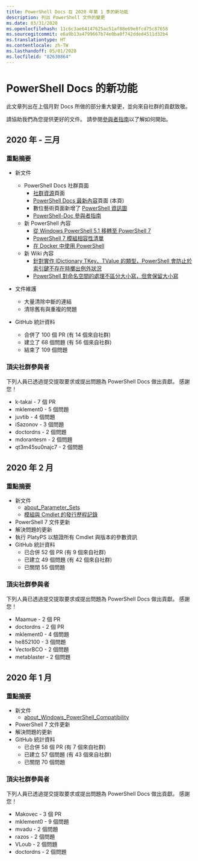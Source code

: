 ```yaml
---
title: PowerShell Docs 在 2020 年第 1 季的新功能
description: 列出 PowerShell 文件的變更
ms.date: 03/31/2020
ms.openlocfilehash: 11c6c3ae64147625ac51af88e69e8fcd75c87658
ms.sourcegitcommit: e6a9b13a4799667b74e0ba0f742dded4511d32b4
ms.translationtype: HT
ms.contentlocale: zh-TW
ms.lasthandoff: 05/01/2020
ms.locfileid: "82630864"
---
```

# <a name="whats-new-in-powershell-docs"></a>PowerShell Docs 的新功能

此文章列出在上個月對 Docs 所做的部分重大變更，並向來自社群的貢獻致敬。

請協助我們為您提供更好的文件。 請參閱[參與者指南][contrib]以了解如何開始。

## <a name="2020-march"></a>2020 年 - 三月

### <a name="highlights"></a>重點摘要

- 新文件
  - PowerShell Docs 社群頁面
    - [社群資源](/powershell/scripting/community/community-support)頁面
    - [PowerShell Docs 最新內容](#2020-march)頁面 (本頁)
    - 數位藝術頁面新增了 [PowerShell 資訊圖](https://github.com/MicrosoftDocs/PowerShell-Docs/blob/staging/assets/PowerShell_7_Infographic.pdf)
    - [PowerShell-Doc 參與者指南](/powershell/scripting/community/contributing/overview?view=powershell-7)
  - 新 PowerShell 內容
    - [從 Windows PowerShell 5.1 移轉至 PowerShell 7](/powershell/scripting/whats-new/migrating-from-windows-powershell-51-to-powershell-7)
    - [PowerShell 7 模組相容性清單](/PowerShell/scripting/whats-new/module-compatibility)
    - [在 Docker 中使用 PowerShell](/powershell/scripting/install/powershell-in-docker)
  - 新 Wiki 內容
    - [針對實作 IDictionary TKey、TValue 的類型，PowerShell 會防止於索引鍵不存在時擲出例外狀況](https://github.com/MicrosoftDocs/PowerShell-Docs/wiki/PowerShell-prevents-exceptions-for-non-existent-keys-for-types-that-implement-IDictionary-TKey,-TValue-)
    - [PowerShell 對命名空間的處理不區分大小寫，但會保留大小寫](https://github.com/MicrosoftDocs/PowerShell-Docs/wiki/PowerShell's-treatment-of-namespaces-is-case-insensitive-but-case-preserving)

- 文件維護
  - 大量清除中斷的連結
  - 清除舊有與重複的問題

- GitHub 統計資料
  - 合併了 100 個 PR (有 14 個來自社群)
  - 建立了 68 個問題 (有 56 個來自社群)
  - 結束了 109 個問題

### <a name="top-community-contributors"></a>頂尖社群參與者

下列人員已透過提交提取要求或提出問題為 PowerShell Docs 做出貢獻。 感謝您！

- k-takai - 7 個 PR
- mklement0 - 5 個問題
- juvtib - 4 個問題
- iSazonov - 3 個問題
- doctordns - 2 個問題
- mdorantesm - 2 個問題
- qt3m45su0najc7 - 2 個問題

## <a name="2020-february"></a>2020 年 2 月

### <a name="highlights"></a>重點摘要

- 新文件
  - [about_Parameter_Sets](/powershell/module/microsoft.powershell.core/about/about_parameter_sets)
  - [模組與 Cmdlet 的發行歷程記錄](/powershell/scripting/whats-new/cmdlet-versions)
- PowerShell 7 文件更新
- 解決問題的更新
- 執行 PlatyPS 以驗證所有 Cmdlet 與版本的參數資訊
- GitHub 統計資料
  - 已合併 52 個 PR (有 9 個來自社群)
  - 已建立 49 個問題 (有 42 個來自社群)
  - 已關閉 55 個問題

### <a name="top-community-contributors"></a>頂尖社群參與者

下列人員已透過提交提取要求或提出問題為 PowerShell Docs 做出貢獻。 感謝您！

- Maamue - 2 個 PR
- doctordns - 2 個 PR
- mklement0 - 4 個問題
- he852100 - 3 個問題
- VectorBCO - 2 個問題
- metablaster - 2 個問題

## <a name="2020-january"></a>2020 年 1 月

### <a name="highlights"></a>重點摘要

- 新文件
  - [about_Windows_PowerShell_Compatibility](/powershell/module/microsoft.powershell.core/about/about_Windows_PowerShell_Compatibility)
- PowerShell 7 文件更新
- 解決問題的更新
- GitHub 統計資料
  - 已合併 58 個 PR (有 7 個來自社群)
  - 已建立 57 個問題 (有 43 個來自社群)
  - 已關閉 70 個問題

### <a name="top-community-contributors"></a>頂尖社群參與者

下列人員已透過提交提取要求或提出問題為 PowerShell Docs 做出貢獻。 感謝您！

- Makovec - 3 個 PR
- mklement0 - 9 個問題
- mvadu - 2 個問題
- razos - 2 個問題
- VLoub - 2 個問題
- doctordns - 2 個問題

<!-- Link references -->
[contrib]: contributing/overview.md